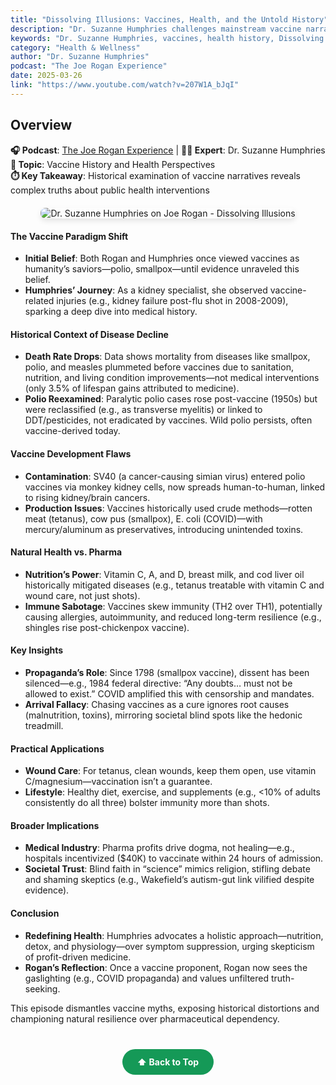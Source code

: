 ```yaml
---
title: "Dissolving Illusions: Vaccines, Health, and the Untold History"
description: "Dr. Suzanne Humphries challenges mainstream vaccine narratives with historical data and medical insights, exploring the complex history of vaccines and health."
keywords: "Dr. Suzanne Humphries, vaccines, health history, Dissolving Illusions, Joe Rogan, medical history"
category: "Health & Wellness"
author: "Dr. Suzanne Humphries"
podcast: "The Joe Rogan Experience"
date: 2025-03-26
link: "https://www.youtube.com/watch?v=207W1A_bJqI"
---
```


## Overview

**🎧 Podcast**: [The Joe Rogan Experience](https://www.youtube.com/@joerogan) | **👩‍⚕️ Expert**: Dr. Suzanne Humphries  
**🎯 Topic**: Vaccine History and Health Perspectives  
**⏱️ Key Takeaway**: Historical examination of vaccine narratives reveals complex truths about public health interventions

<div style="text-align: center; margin: 20px 0;">
  <img src="https://img.youtube.com/vi/207W1A_bJqI/maxresdefault.jpg" alt="Dr. Suzanne Humphries on Joe Rogan - Dissolving Illusions" style="max-width: 100%; border-radius: 8px; box-shadow: 0 4px 8px rgba(0,0,0,0.1);">
</div>

#### **The Vaccine Paradigm Shift**
- **Initial Belief**: Both Rogan and Humphries once viewed vaccines as humanity’s saviors—polio, smallpox—until evidence unraveled this belief.
- **Humphries’ Journey**: As a kidney specialist, she observed vaccine-related injuries (e.g., kidney failure post-flu shot in 2008-2009), sparking a deep dive into medical history.

#### **Historical Context of Disease Decline**
- **Death Rate Drops**: Data shows mortality from diseases like smallpox, polio, and measles plummeted before vaccines due to sanitation, nutrition, and living condition improvements—not medical interventions (only 3.5% of lifespan gains attributed to medicine).
- **Polio Reexamined**: Paralytic polio cases rose post-vaccine (1950s) but were reclassified (e.g., as transverse myelitis) or linked to DDT/pesticides, not eradicated by vaccines. Wild polio persists, often vaccine-derived today.

#### **Vaccine Development Flaws**
- **Contamination**: SV40 (a cancer-causing simian virus) entered polio vaccines via monkey kidney cells, now spreads human-to-human, linked to rising kidney/brain cancers.
- **Production Issues**: Vaccines historically used crude methods—rotten meat (tetanus), cow pus (smallpox), E. coli (COVID)—with mercury/aluminum as preservatives, introducing unintended toxins.

#### **Natural Health vs. Pharma**
- **Nutrition’s Power**: Vitamin C, A, and D, breast milk, and cod liver oil historically mitigated diseases (e.g., tetanus treatable with vitamin C and wound care, not just shots).
- **Immune Sabotage**: Vaccines skew immunity (TH2 over TH1), potentially causing allergies, autoimmunity, and reduced long-term resilience (e.g., shingles rise post-chickenpox vaccine).

#### **Key Insights**
- **Propaganda’s Role**: Since 1798 (smallpox vaccine), dissent has been silenced—e.g., 1984 federal directive: “Any doubts… must not be allowed to exist.” COVID amplified this with censorship and mandates.
- **Arrival Fallacy**: Chasing vaccines as a cure ignores root causes (malnutrition, toxins), mirroring societal blind spots like the hedonic treadmill.

#### **Practical Applications**
- **Wound Care**: For tetanus, clean wounds, keep them open, use vitamin C/magnesium—vaccination isn’t a guarantee.
- **Lifestyle**: Healthy diet, exercise, and supplements (e.g., <10% of adults consistently do all three) bolster immunity more than shots.

#### **Broader Implications**
- **Medical Industry**: Pharma profits drive dogma, not healing—e.g., hospitals incentivized ($40K) to vaccinate within 24 hours of admission.
- **Societal Trust**: Blind faith in “science” mimics religion, stifling debate and shaming skeptics (e.g., Wakefield’s autism-gut link vilified despite evidence).

#### **Conclusion**
- **Redefining Health**: Humphries advocates a holistic approach—nutrition, detox, and physiology—over symptom suppression, urging skepticism of profit-driven medicine.
- **Rogan’s Reflection**: Once a vaccine proponent, Rogan now sees the gaslighting (e.g., COVID propaganda) and values unfiltered truth-seeking.

This episode dismantles vaccine myths, exposing historical distortions and championing natural resilience over pharmaceutical dependency.

<div style="text-align: center; margin: 40px 0;">
  <a href="#" style="background: #159957; color: white; padding: 12px 24px; border-radius: 25px; text-decoration: none; font-weight: bold; display: inline-block; transition: all 0.3s ease;" onmouseover="this.style.background='#1e7e34'; this.style.transform='translateY(-2px)'" onmouseout="this.style.background='#159957'; this.style.transform='translateY(0)'">
    ⬆️ Back to Top
  </a>
</div>